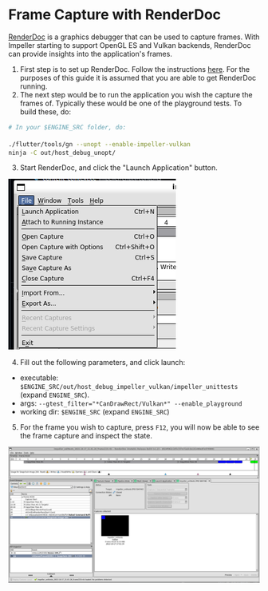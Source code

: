 # Frame Capture with RenderDoc

[RenderDoc](https://renderdoc.org/) is a graphics debugger that can be used to capture frames. With Impeller starting to support OpenGL ES and Vulkan backends, RenderDoc can provide insights into the application's frames.

1. First step is to set up RenderDoc. Follow the instructions [here](https://renderdoc.org/docs/getting_started/quick_start.html). For the purposes of this guide it is assumed that you are able to get RenderDoc running.
2. The next step would be to run the application you wish the capture the frames of. Typically these would be one of the playground tests. To build these, do:

```bash
# In your $ENGINE_SRC folder, do:

./flutter/tools/gn --unopt --enable-impeller-vulkan
ninja -C out/host_debug_unopt/
```

3. Start RenderDoc, and click the "Launch Application" button.

![Launch App](assets/renderdoc_frame_capture/launch-app.png)

4. Fill out the following parameters, and click launch:
  - executable: `$ENGINE_SRC/out/host_debug_impeller_vulkan/impeller_unittests` (expand `ENGINE_SRC`).
  - args: `--gtest_filter="*CanDrawRect/Vulkan*" --enable_playground`
  - working dir: `$ENGINE_SRC` (expand `ENGINE_SRC`)

5. For the frame you wish to capture, press `F12`, you will now be able to see the frame capture and inspect the state.

![Renderdoc Capture](assets/renderdoc_frame_capture/render-doc-capture.png)
